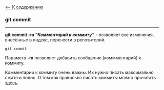 [<-- К содержанию](readme.md)

### git commit

---

__git commit -m _"Комментарий к коммиту"___ - позволяет все изменения, внесённые в индекс, перенести в репозиторий.

```
git commit 
```
Параметр **-m** позволяет добавить сообщение (коммментарий) к коммиту.

Комментарии к коммиту очень важны. Их нужно писать максимально сжато и полно. О том как правильно писать коммиты можно прочитать [здесь.](https://github.com/RomuloOliveira/commit-messages-guide/blob/master/README_ru-RU.md)